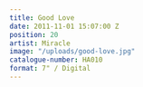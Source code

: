 ```yaml
---
title: Good Love
date: 2011-11-01 15:07:00 Z
position: 20
artist: Miracle
image: "/uploads/good-love.jpg"
catalogue-number: HA010
format: 7" / Digital
---
```


